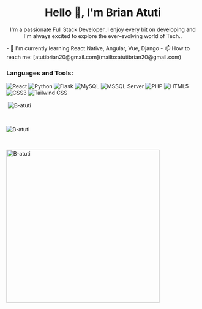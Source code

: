<h1 align="center"> Hello 👋, I'm Brian Atuti </h1>
<p align="center"> I'm a passionate Full Stack Developer..I enjoy every bit on developing and I'm always excited to explore the ever-evolving world of Tech..</p>
- 🌱 I'm currently learning React Native, Angular, Vue, Django
- 📫 How to reach me: [atutibrian20@gmail.com](mailto:atutibrian20@gmail.com)


<h3 align="left">Languages and Tools:</h3>

![React](https://img.shields.io/badge/React-20232A?style=for-the-badge&logo=react&logoColor=61DAFB)
![Python](https://img.shields.io/badge/Python-3776AB?style=for-the-badge&logo=python&logoColor=white) 
![Flask](https://img.shields.io/badge/Flask-000000?style=for-the-badge&logo=flask&logoColor=white)
![MySQL](https://img.shields.io/badge/Microsoft_SQL_Server-CC2927?style=for-the-badge&logo=microsoft-sql-server&logoColor=white)
![MSSQL Server](https://img.shields.io/badge/MySQL-00000F?style=for-the-badge&logo=mysql&logoColor=white)
![PHP](https://img.shields.io/badge/PHP-777BB4?style=for-the-badge&logo=php&logoColor=white)
![HTML5](https://img.shields.io/badge/HTML5-E34F26?style=for-the-badge&logo=html5&logoColor=white)
![CSS3](https://img.shields.io/badge/CSS3-1572B6?style=for-the-badge&logo=css3&logoColor=white)
![Tailwind CSS](https://img.shields.io/badge/Tailwind_CSS-38B2AC?style=for-the-badge&logo=tailwind-css&logoColor=white)

<p>&nbsp;<img align="center" src="https://github-readme-stats.vercel.app/api?username=B-atuti&show_icons=true&locale=en&theme=dark" alt="B-atuti" /></p>
<br>

<p><img align="center" src="https://github-readme-streak-stats.herokuapp.com/?user=B-atuti&theme=dark" alt="B-atuti" /></p>
<br>

<p><img align="left" src="https://github-readme-stats.vercel.app/api/top-langs?username=B-atuti&show_icons=true&locale=en&layout=compact&theme=dark" alt="B-atuti" width="400" /></p>
<br>
